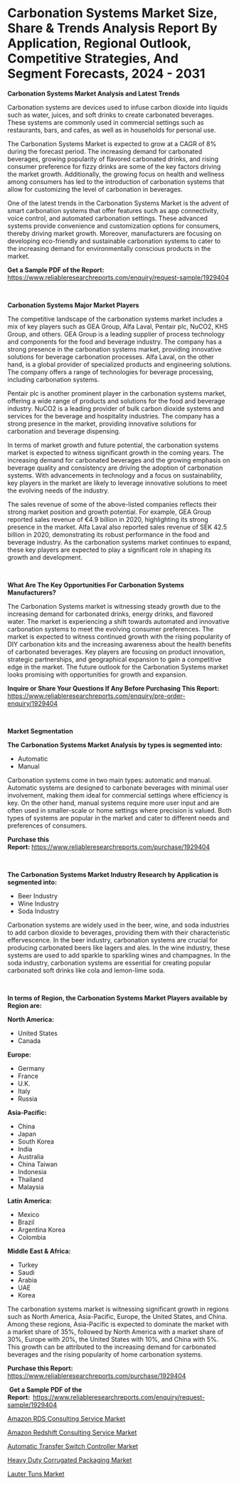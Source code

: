 <p><h1>Carbonation Systems Market Size, Share & Trends Analysis Report By Application, Regional Outlook, Competitive Strategies, And Segment Forecasts, 2024 - 2031</h1></p><p><strong>Carbonation Systems Market Analysis and Latest Trends</strong></p>
<p><p>Carbonation systems are devices used to infuse carbon dioxide into liquids such as water, juices, and soft drinks to create carbonated beverages. These systems are commonly used in commercial settings such as restaurants, bars, and cafes, as well as in households for personal use.</p><p>The Carbonation Systems Market is expected to grow at a CAGR of 8% during the forecast period. The increasing demand for carbonated beverages, growing popularity of flavored carbonated drinks, and rising consumer preference for fizzy drinks are some of the key factors driving the market growth. Additionally, the growing focus on health and wellness among consumers has led to the introduction of carbonation systems that allow for customizing the level of carbonation in beverages.</p><p>One of the latest trends in the Carbonation Systems Market is the advent of smart carbonation systems that offer features such as app connectivity, voice control, and automated carbonation settings. These advanced systems provide convenience and customization options for consumers, thereby driving market growth. Moreover, manufacturers are focusing on developing eco-friendly and sustainable carbonation systems to cater to the increasing demand for environmentally conscious products in the market.</p></p>
<p><strong>Get a Sample PDF of the Report:&nbsp;</strong> <a href="https://www.reliableresearchreports.com/enquiry/request-sample/1929404">https://www.reliableresearchreports.com/enquiry/request-sample/1929404</a></p>
<p>&nbsp;</p>
<p><strong>Carbonation Systems Major Market Players</strong></p>
<p><p>The competitive landscape of the carbonation systems market includes a mix of key players such as GEA Group, Alfa Laval, Pentair plc, NuCO2, KHS Group, and others. GEA Group is a leading supplier of process technology and components for the food and beverage industry. The company has a strong presence in the carbonation systems market, providing innovative solutions for beverage carbonation processes. Alfa Laval, on the other hand, is a global provider of specialized products and engineering solutions. The company offers a range of technologies for beverage processing, including carbonation systems.</p><p>Pentair plc is another prominent player in the carbonation systems market, offering a wide range of products and solutions for the food and beverage industry. NuCO2 is a leading provider of bulk carbon dioxide systems and services for the beverage and hospitality industries. The company has a strong presence in the market, providing innovative solutions for carbonation and beverage dispensing.</p><p>In terms of market growth and future potential, the carbonation systems market is expected to witness significant growth in the coming years. The increasing demand for carbonated beverages and the growing emphasis on beverage quality and consistency are driving the adoption of carbonation systems. With advancements in technology and a focus on sustainability, key players in the market are likely to leverage innovative solutions to meet the evolving needs of the industry.</p><p>The sales revenue of some of the above-listed companies reflects their strong market position and growth potential. For example, GEA Group reported sales revenue of €4.9 billion in 2020, highlighting its strong presence in the market. Alfa Laval also reported sales revenue of SEK 42.5 billion in 2020, demonstrating its robust performance in the food and beverage industry. As the carbonation systems market continues to expand, these key players are expected to play a significant role in shaping its growth and development.</p></p>
<p>&nbsp;</p>
<p><strong>What Are The Key Opportunities For Carbonation Systems Manufacturers?</strong></p>
<p><p>The Carbonation Systems market is witnessing steady growth due to the increasing demand for carbonated drinks, energy drinks, and flavored water. The market is experiencing a shift towards automated and innovative carbonation systems to meet the evolving consumer preferences. The market is expected to witness continued growth with the rising popularity of DIY carbonation kits and the increasing awareness about the health benefits of carbonated beverages. Key players are focusing on product innovation, strategic partnerships, and geographical expansion to gain a competitive edge in the market. The future outlook for the Carbonation Systems market looks promising with opportunities for growth and expansion.</p></p>
<p><strong>Inquire or Share Your Questions If Any Before Purchasing This Report:</strong> <a href="https://www.reliableresearchreports.com/enquiry/pre-order-enquiry/1929404">https://www.reliableresearchreports.com/enquiry/pre-order-enquiry/1929404</a></p>
<p>&nbsp;</p>
<p><strong>Market Segmentation</strong></p>
<p><strong>The Carbonation Systems Market Analysis by types is segmented into:</strong></p>
<p><ul><li>Automatic</li><li>Manual</li></ul></p>
<p><p>Carbonation systems come in two main types: automatic and manual. Automatic systems are designed to carbonate beverages with minimal user involvement, making them ideal for commercial settings where efficiency is key. On the other hand, manual systems require more user input and are often used in smaller-scale or home settings where precision is valued. Both types of systems are popular in the market and cater to different needs and preferences of consumers.</p></p>
<p><strong>Purchase this Report:&nbsp;</strong><a href="https://www.reliableresearchreports.com/purchase/1929404">https://www.reliableresearchreports.com/purchase/1929404</a></p>
<p>&nbsp;</p>
<p><strong>The Carbonation Systems Market Industry Research by Application is segmented into:</strong></p>
<p><ul><li>Beer Industry</li><li>Wine Industry</li><li>Soda Industry</li></ul></p>
<p><p>Carbonation systems are widely used in the beer, wine, and soda industries to add carbon dioxide to beverages, providing them with their characteristic effervescence. In the beer industry, carbonation systems are crucial for producing carbonated beers like lagers and ales. In the wine industry, these systems are used to add sparkle to sparkling wines and champagnes. In the soda industry, carbonation systems are essential for creating popular carbonated soft drinks like cola and lemon-lime soda.</p></p>
<p>&nbsp;</p>
<p><strong>In terms of Region, the Carbonation Systems Market Players available by Region are:</strong></p>
<p>
    <p> <strong> North America: </strong>
        <ul>
            <li>United States</li>
            <li>Canada</li>
        </ul>
        </p> 
    <p> <strong> Europe: </strong>
        <ul>
            <li>Germany</li>
            <li>France</li>
            <li>U.K.</li>
            <li>Italy</li>
            <li>Russia</li>
        </ul>
        </p> 
    <p> <strong> Asia-Pacific: </strong>
        <ul>
            <li>China</li>
            <li>Japan</li>
            <li>South Korea</li>
            <li>India</li>
            <li>Australia</li>
            <li>China Taiwan</li>
            <li>Indonesia</li>
            <li>Thailand</li>
            <li>Malaysia</li>
        </ul>
        </p> 
    <p> <strong> Latin America: </strong>
        <ul>
            <li>Mexico</li>
            <li>Brazil</li>
            <li>Argentina Korea</li>
            <li>Colombia</li>
        </ul>
        </p> 
    <p> <strong> Middle East & Africa: </strong>
        <ul>
            <li>Turkey</li>
            <li>Saudi</li>
            <li>Arabia</li>
            <li>UAE</li>
            <li>Korea</li>
        </ul>
    </p>
    </p>
<p><p>The carbonation systems market is witnessing significant growth in regions such as North America, Asia-Pacific, Europe, the United States, and China. Among these regions, Asia-Pacific is expected to dominate the market with a market share of 35%, followed by North America with a market share of 30%, Europe with 20%, the United States with 10%, and China with 5%. This growth can be attributed to the increasing demand for carbonated beverages and the rising popularity of home carbonation systems.</p></p>
<p><strong>Purchase this Report: </strong><a href="https://www.reliableresearchreports.com/purchase/1929404">https://www.reliableresearchreports.com/purchase/1929404</a></p>
<p>&nbsp;<strong>Get a Sample PDF of the Report:&nbsp;&nbsp;</strong><a href="https://www.reliableresearchreports.com/enquiry/request-sample/1929404">https://www.reliableresearchreports.com/enquiry/request-sample/1929404</a></p>
<p><strong></strong></p>
<p><p><a href="https://circular-yam-9b9.notion.site/Decoding-the-Amazon-RDS-Consulting-Service-Market-A-Deep-Dive-into-the-Latest-Market-Trends-Market-5c7efd1076d44eeb91d3ea540d2d8d45">Amazon RDS Consulting Service Market</a></p><p><a href="https://copper-carbon-84f.notion.site/Amazon-Redshift-Consulting-Service-Market-Size-and-Examines-its-Market-Scope-with-a-Primary-Focus--a701e557243d41f2958fe946feeba7ed">Amazon Redshift Consulting Service Market</a></p><p><a href="https://view.publitas.com/reportprime-1/automatic-transfer-switch-controller-market-centers-on-aspects-such-as-market-growth-market-share-market-opportunity-and-projected-forecasts-spanning-from-2024-to-2031/">Automatic Transfer Switch Controller Market</a></p><p><a href="https://view.publitas.com/reportprime-1/heavy-duty-corrugated-packaging-market-research-report-unlocks-analysis-on-the-market-financial-status-market-size-and-market-revenue-upto-2031/">Heavy Duty Corrugated Packaging Market</a></p><p><a href="https://github.com/moyahfrancoestellec51j635wcx/Market-Research-Report-List-1/blob/main/lauter-tuns-market.md">Lauter Tuns Market</a></p></p>